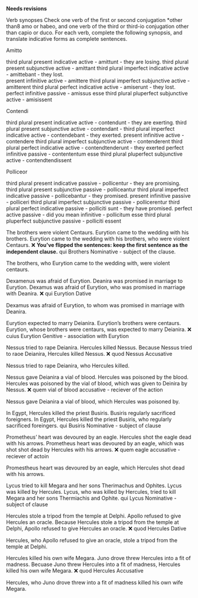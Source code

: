 **Needs revisions**

Verb synopses
Check one verb of the first or second conjugation *other than8 amo or habeo, and one verb of the third or third-io conjugation other than capio or duco. For each verb, complete the following synopsis, and translate indicative forms as complete sentences.

Amitto

third plural present indicative active - amittunt - they are losing. 
third plural present subjunctive active - 	amittant 
third plural imperfect indicative active - amittebant - they lost.  
present infinitive active - amittere
third plural imperfect subjunctive active - amitterent
third plural perfect indicative active - amiserunt - they lost. 
perfect infinitive passive - amissus esse
third plural pluperfect subjunctive active - amisissent

Contendi 

third plural present indicative active - contendunt - they are exerting.
third plural present subjunctive active - 	contendant - 
third plural imperfect indicative active - 	contendebant - they exerted.
present infinitive active - contendere
third plural imperfect subjunctive active - contenderent
third plural perfect indicative active - 	contendtenderunt - they exerted
perfect infinitive passive - 	contententum esse
third plural pluperfect subjunctive active - contendtendissent


Polliceor

third plural present indicative passive - pollicentur - they are promising. 
third plural present subjunctive passive - 	polliceantur
third plural imperfect indicative passive - pollicebantur - they promised. 
present infinitive passive -  polliceri
third plural imperfect subjunctive passive - 	pollicerentur
third plural perfect indicative passive - 	polliciti sunt - they have promised.
perfect active passive - did you mean infinitive -  pollicitum esse
third plural pluperfect subjunctive passive - polliciti essent


The brothers were violent Centaurs. Eurytion came to the wedding with his brothers.
Eurytion came to the wedding with his brothers, who were violent Centaurs. ❌ **You've flipped the sentences:  keep the first sentence as the independent clause.**
qui
Brothers
Nominative - subject of the clause. 

The brothers, who Eurytion came to the wedding with, were violent centaurs. 

Dexamenus was afraid of Eurytion. Deanira was promised in marriage to Eurytion.
Dexamus was afraid of Eurytion, who was promised in marriage with Deanira. ❌
qui
Eurytion
Dative 

Dexamus was afraid of Eurytion, to whom was promised in marriage with Deanira.

Eurytion expected to marry Deianira. Eurytion’s brothers were centaurs.
Eurytion, whose brothers were centaurs, was expected to marry Deianira. ❌
cuius
Eurytion
Genitive - association with Eurytion

Nessus tried to rape Deianira. Hercules killed Nessus.
Because Nessus tried to raoe Deianira, Hercules killed Nessus. ❌
quod
Nessus
Accusative

Nessus tried to rape Deianira, who Hercules killed.

Nessus gave Deianira a vial of blood. Hercules was poisoned by the blood.
Hercules was poisoned by the vial of blood, which was given to Deinira by Nessus. ❌
quem
vial of blood
accusative - reciever of the action

Nessus gave Deianira a vial of blood, which Hercules was poisoned by. 

In Egypt, Hercules killed the priest Busiris. Busiris regularly sacrificed foreigners.
In Egypt, Hercules killed the priest Busiris, who regularly sacrificed foreingers. 
qui
Busiris
Nominative - subject of clause

Prometheus’ heart was devoured by an eagle. Hercules shot the eagle dead with his arrows.
Prometheus heart was devoured by an eagle, which was shot shot dead by Hercules with his arrows.  ❌
quem
eagle
accusative - reciever of actoin

Promestheus heart was devoured by an eagle, which Hercules shot dead with his arrows. 

Lycus tried to kill Megara and her sons Therimachus and Ophites. Lycus was killed by Hercules.
Lycus, who was killed by Hercules, tried to kill Megara and her sons Thermiachis and Ophite.
qui
Lycus
Nominative - subject of clause

Hercules stole a tripod from the temple at Delphi. Apollo refused to give Hercules an oracle.
Because Hercules stole a tripod from the temple at Delphi, Apollo refused to give Hercules an oracle.  ❌
quod
Hercules
Dative

Hercules, who Apollo refused to give an oracle, stole a tripod from the temple at Delphi. 

Hercules killed his own wife Megara. Juno drove threw Hercules into a fit of madness. 
Becuase Juno threw Hercules into a fit of madness, Hercules killed his own wife Megara. ❌
quod
Hercules 
Accusative

Hercules, who Juno drove threw into a fit of madness killed his own wife Megara. 

